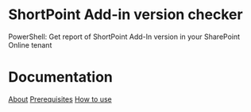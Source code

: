 # ShortPoint Add-in version checker
PowerShell: Get report of ShortPoint Add-In version in your SharePoint Online tenant

# Documentation

[About](https://github.com/ShortPoint/add-in-version-check/wiki/1.-About)
[Prerequisites](https://github.com/ShortPoint/add-in-version-check/wiki/2.-Prerequisites)
[How to use](https://github.com/ShortPoint/add-in-version-check/wiki/3.-How-to-use)
